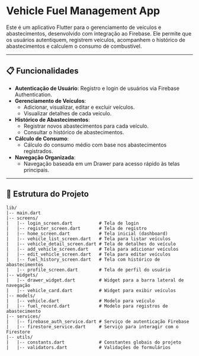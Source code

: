 # **Vehicle Fuel Management App**

Este é um aplicativo Flutter para o gerenciamento de veículos e abastecimentos, desenvolvido com integração ao Firebase. Ele permite que os usuários autentiquem, registrem veículos, acompanhem o histórico de abastecimentos e calculem o consumo de combustível.

---

## **📋 Funcionalidades**

- **Autenticação de Usuário**: Registro e login de usuários via Firebase Authentication.
- **Gerenciamento de Veículos**:
  - Adicionar, visualizar, editar e excluir veículos.
  - Visualizar detalhes de cada veículo.
- **Histórico de Abastecimentos**:
  - Registrar novos abastecimentos para cada veículo.
  - Consultar o histórico de abastecimentos.
- **Cálculo de Consumo**:
  - Cálculo do consumo médio com base nos abastecimentos registrados.
- **Navegação Organizada**:
  - Navegação baseada em um Drawer para acesso rápido às telas principais.

---

## **📂 Estrutura do Projeto**

```plaintext
lib/
|-- main.dart
|-- screens/
|   |-- login_screen.dart          # Tela de login
|   |-- register_screen.dart       # Tela de registro
|   |-- home_screen.dart           # Tela inicial (dashboard)
|   |-- vehicle_list_screen.dart   # Tela para listar veículos
|   |-- vehicle_detail_screen.dart # Tela de detalhes do veículo
|   |-- add_vehicle_screen.dart    # Tela para adicionar veículos
|   |-- edit_vehicle_screen.dart   # Tela para editar veículos
|   |-- fuel_history_screen.dart   # Tela com histórico de abastecimentos
|   |-- profile_screen.dart        # Tela de perfil do usuário
|-- widgets/
|   |-- drawer_widget.dart         # Widget para a barra lateral de navegação
|   |-- vehicle_card.dart          # Widget para exibir veículos
|-- models/
|   |-- vehicle.dart               # Modelo para veículo
|   |-- fuel_record.dart           # Modelo para registros de abastecimento
|-- services/
|   |-- firebase_auth_service.dart # Serviço de autenticação Firebase
|   |-- firestore_service.dart     # Serviço para interagir com o Firestore
|-- utils/
|   |-- constants.dart             # Constantes globais do projeto
|   |-- validators.dart            # Validações de formulários
